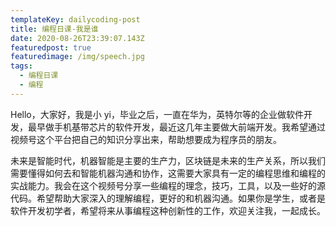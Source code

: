 ```yaml
---
templateKey: dailycoding-post
title: 编程日课-我是谁
date: 2020-08-26T23:39:07.143Z
featuredpost: true
featuredimage: /img/speech.jpg
tags:
  - 编程日课
  - 编程
---
```


Hello，大家好，我是小 yi，毕业之后，一直在华为，英特尔等的企业做软件开发，最早做手机基带芯片的软件开发，最近这几年主要做大前端开发。我希望通过视频号这个平台把自己的知识分享出来，帮助想要成为程序员的朋友。

未来是智能时代，机器智能是主要的生产力，区块链是未来的生产关系，所以我们需要懂得如何去和智能机器沟通和协作，这需要大家具有一定的编程思维和编程的实战能力。我会在这个视频号分享一些编程的理念，技巧，工具，以及一些好的源代码。希望帮助大家深入的理解编程，更好的和机器沟通。如果你是学生，或者是软件开发初学者，希望将来从事编程这种创新性的工作，欢迎关注我，一起成长。
